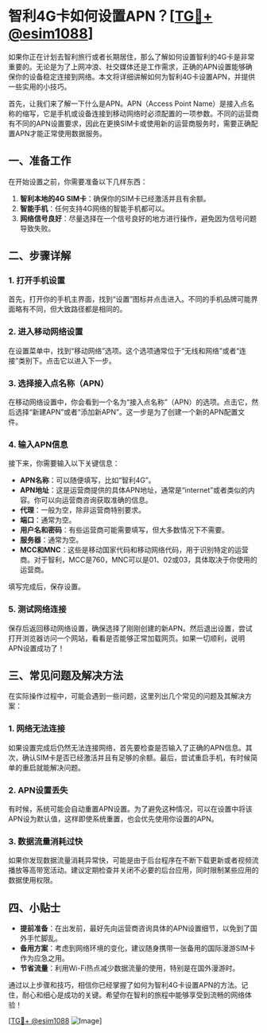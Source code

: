 # 智利4G卡如何设置APN？[[TG💪+ @esim1088](https://t.me/s/esim1088)]

如果你正在计划去智利旅行或者长期居住，那么了解如何设置智利的4G卡是非常重要的。无论是为了上网冲浪、社交媒体还是工作需求，正确的APN设置能够确保你的设备稳定连接到网络。本文将详细讲解如何为智利4G卡设置APN，并提供一些实用的小技巧。

首先，让我们来了解一下什么是APN。APN（Access Point Name）是接入点名称的缩写，它是手机或设备连接到移动网络时必须配置的一项参数。不同的运营商有不同的APN设置要求，因此在更换SIM卡或使用新的运营商服务时，需要正确配置APN才能正常使用数据服务。

## 一、准备工作

在开始设置之前，你需要准备以下几样东西：

1. **智利本地的4G SIM卡**：确保你的SIM卡已经激活并且有余额。
2. **智能手机**：任何支持4G网络的智能手机都可以。
3. **网络信号良好**：尽量选择在一个信号良好的地方进行操作，避免因为信号问题导致失败。

## 二、步骤详解

### 1. 打开手机设置

首先，打开你的手机主界面，找到“设置”图标并点击进入。不同的手机品牌可能界面略有不同，但大致路径都是相同的。

### 2. 进入移动网络设置

在设置菜单中，找到“移动网络”选项。这个选项通常位于“无线和网络”或者“连接”类别下。点击它以进入下一步。

### 3. 选择接入点名称（APN）

在移动网络设置中，你会看到一个名为“接入点名称”（APN）的选项。点击它，然后选择“新建APN”或者“添加新APN”。这一步是为了创建一个新的APN配置文件。

### 4. 输入APN信息

接下来，你需要输入以下关键信息：

- **APN名称**：可以随便填写，比如“智利4G”。
- **APN地址**：这是运营商提供的具体APN地址，通常是“internet”或者类似的内容。你可以向运营商咨询获取准确的信息。
- **代理**：一般为空，除非运营商特别要求。
- **端口**：通常为空。
- **用户名和密码**：有些运营商可能需要填写，但大多数情况下不需要。
- **服务器**：通常为空。
- **MCC和MNC**：这些是移动国家代码和移动网络代码，用于识别特定的运营商。对于智利，MCC是760，MNC可以是01、02或03，具体取决于你使用的运营商。

填写完成后，保存设置。

### 5. 测试网络连接

保存后返回移动网络设置，确保选择了刚刚创建的新APN。然后退出设置，尝试打开浏览器访问一个网站，看看是否能够正常加载网页。如果一切顺利，说明APN设置成功了！

## 三、常见问题及解决方法

在实际操作过程中，可能会遇到一些问题，这里列出几个常见的问题及其解决方案：

### 1. 网络无法连接

如果设置完成后仍然无法连接网络，首先要检查是否输入了正确的APN信息。其次，确认SIM卡是否已经激活并且有足够的余额。最后，尝试重启手机，有时候简单的重启就能解决问题。

### 2. APN设置丢失

有时候，系统可能会自动重置APN设置。为了避免这种情况，可以在设置中将该APN设为默认值，这样即使系统重置，也会优先使用你设置的APN。

### 3. 数据流量消耗过快

如果你发现数据流量消耗异常快，可能是由于后台程序在不断下载更新或者视频流播放等高带宽活动。建议定期检查并关闭不必要的后台应用，同时限制某些应用的数据使用权限。

## 四、小贴士

- **提前准备**：在出发前，最好先向运营商咨询具体的APN设置细节，以免到了国外手忙脚乱。
- **备用方案**：考虑到网络环境的变化，建议随身携带一张备用的国际漫游SIM卡作为应急之用。
- **节省流量**：利用Wi-Fi热点减少数据流量的使用，特别是在国外漫游时。

通过以上步骤和技巧，相信你已经掌握了如何为智利4G卡设置APN的方法。记住，耐心和细心是成功的关键。希望你在智利的旅程中能够享受到流畅的网络体验！

[[TG💪+ @esim1088](https://t.me/s/esim1088) ![Image](https://i.postimg.cc/4NQfJmqS/Snipaste-2025-05-13-00-14-12.png)]